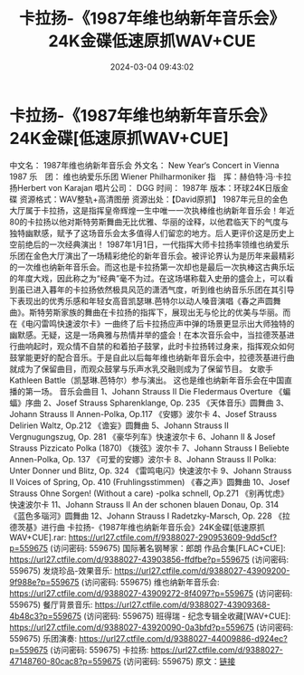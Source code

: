 ﻿---
title: 卡拉扬-《1987年维也纳新年音乐会》24K金碟低速原抓WAV+CUE
date: 2024-03-04 09:43:02
categories: 古典音乐、新世纪、纯音雅乐
tags: 纯音雅乐
---
# 卡拉扬-《1987年维也纳新年音乐会》24K金碟[低速原抓WAV+CUE]

中文名： 1987年维也纳新年音乐会
外文名： New Year‘s Concert in Vienna 1987
乐　团： 维也纳爱乐乐团 Wiener Philharmoniker
指　挥：赫伯特·冯·卡拉扬Herbert von Karajan
唱片公司： DGG
时间： 1987年
版本：环球24K日版金碟
资源格式：WAV整轨+高清图册
资源出处：【David原抓】
1987年元旦的金色大厅属于卡拉扬，这是指挥皇帝辉煌一生中唯一一次执棒维也纳新年音乐会！年近80的卡拉扬以他对斯特劳斯舞曲无比优雅、华丽的诠释，以他君临天下的气度与独特幽默感，赋予了这场音乐会太多值得人们留恋的地方。后人更评价这是历史上空前绝后的一次经典演出！
1987年1月1日，一代指挥大师卡拉扬率领维也纳爱乐乐团在金色大厅演出了一场精彩绝伦的新年音乐会。被评论界认为是历年来最精彩的一次维也纳新年音乐会。而这也是卡拉扬第一次却也是最后一次执棒这古典乐坛的年度大戏，因此称之为“经典”毫不为过。在这场堪称载入史册的盛会上，可以看到虽已进入暮年的卡拉扬依然极具风范的潇洒气度，听到维也纳音乐乐团在其引导下表现出的优秀乐感和年轻女高音凯瑟琳.芭特尔以动人嗓音演唱《春之声圆舞曲》。斯特劳斯家族的舞曲在卡拉扬的指挥下，展现出无与伦比的优美与华丽。而在《电闪雷鸣快速波尔卡》一曲终了后卡拉扬应声中弹的场景更显示出大师独特的幽默感。无疑，这是一场典雅与热情并举的盛会！在本次音乐会中，当拉德茨基进行曲响起时，观众情不自禁的和着拍子鼓掌，此时卡拉扬转过身来，指挥观众如何鼓掌能更好的配合音乐。于是自此以后每年维也纳新年音乐会中，拉德茨基进行曲就成为了保留曲目，而观众鼓掌与乐声水乳交融则成为了保留节目。
女歌手Kathleen Battle（凯瑟琳.芭特尔）参与演出。
这也是维也纳新年音乐会在中国直播的第一场。
音乐会曲目
1、Johann Strauss II Die Fledermaus Overture 《蝙蝠》序曲
2、Josef Strauss Spharenklange, Op. 235 《天体音乐》圆舞曲
3、Johann Strauss II Annen-Polka, Op.117 《安娜》波尔卡
4、Josef Strauss Delirien Waltz, Op.212 《谵妄》圆舞曲
5、Johann Strauss II Vergnugungszug, Op. 281 《豪华列车》快速波尔卡
6、Johann II & Josef Strauss Pizzicato Polka (1870)
《拨弦》波尔卡
7、Johann Strauss I Beliebte Annen-Polka, Op. 137 《可爱的安娜》波尔卡
8、Johann Strauss II Polka: Unter Donner und Blitz, Op. 324
《雷鸣电闪》快速波尔卡
9、Johann Strauss II Voices of Spring, Op. 410 (Fruhlingsstimmen)
《春之声》圆舞曲
10、Josef Strauss Ohne Sorgen! (Without a care) -polka schnell,
Op.271 《别再忧虑》快速波尔卡
11、Johann Strauss II An der schonen blauen Donau, Op. 314
《蓝色多瑙河》圆舞曲
12、Johann Strauss I Radetzky-Marsch, Op. 228 《拉德茨基》进行曲
卡拉扬-《1987年维也纳新年音乐会》24K金碟[低速原抓WAV+CUE].rar: https://url27.ctfile.com/f/9388027-290953609-9dd5cf?p=559675
(访问密码: 559675)
国际著名钢琴家：郎朗 作品合集[FLAC+CUE]: https://url27.ctfile.com/d/9388027-43903856-ffdfbe?p=559675
(访问密码: 559675)
发烧珍品-效果音乐: https://url27.ctfile.com/d/9388027-43909200-9f988e?p=559675
(访问密码: 559675)
维也纳新年音乐会: https://url27.ctfile.com/d/9388027-43909272-8f4097?p=559675
(访问密码: 559675)
餐厅背景音乐: https://url27.ctfile.com/d/9388027-43909368-4b48c3?p=559675
(访问密码: 559675)
班得瑞 - 纪念专辑全收藏[WAV+CUE]: https://url27.ctfile.com/d/9388027-43920090-0a3bfd?p=559675
(访问密码: 559675)
乐团演奏: https://url27.ctfile.com/d/9388027-44009886-d924ec?p=559675
(访问密码: 559675)
卡拉扬: https://url27.ctfile.com/d/9388027-47148760-80cac8?p=559675
(访问密码: 559675)
原文：[链接](https://blog.sina.com.cn/s/blog_1647c7e76010314ks.html)